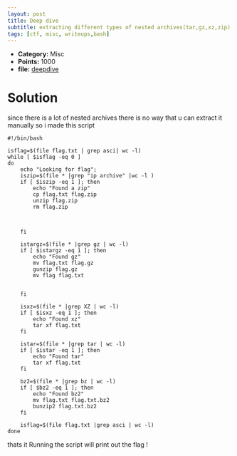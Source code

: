 ```yaml
---
layout: post
title: Deep dive
subtitle: extracting different types of nested archives(tar,gz,xz,zip)
tags: [ctf, misc, writeups,bash]
---
```


* **Category:** Misc
* **Points:** 1000
* **file:** [deepdive](treemycatisin.7z)

 
# Solution

since there is a lot of nested archives there is no way that u can extract it manually so i made this script 


``` 
#!/bin/bash

isflag=$(file flag.txt | grep asci| wc -l)
while [ $isflag -eq 0 ] 
do
    echo "Looking for flag";  
    iszip=$(file * |grep "ip archive" |wc -l )
    if [ $iszip -eq 1 ]; then
        echo "Found a zip"
        cp flag.txt flag.zip
        unzip flag.zip
        rm flag.zip

        

    fi

    istargz=$(file * |grep gz | wc -l)
    if [ $istargz -eq 1 ]; then
        echo "Found gz"
        mv flag.txt flag.gz
        gunzip flag.gz
        mv flag flag.txt


    fi

    isxz=$(file * |grep XZ | wc -l)
    if [ $isxz -eq 1 ]; then
        echo "Found xz"
        tar xf flag.txt
    fi

    istar=$(file * |grep tar | wc -l)
    if [ $istar -eq 1 ]; then
        echo "Found tar"
        tar xf flag.txt
    fi

    bz2=$(file * |grep bz | wc -l)
    if [ $bz2 -eq 1 ]; then
        echo "Found bz2"
        mv flag.txt flag.txt.bz2
        bunzip2 flag.txt.bz2
    fi

    isflag=$(file flag.txt |grep asci | wc -l)
done

```
thats it Running the script will print out the flag !
